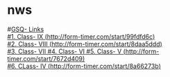 # nws
#<u>GSQ- Links<u><br>
#1. Class- IX    (http://form-timer.com/start/99fdfd6c)<br>
#2. Class- VIII  (http://form-timer.com/start/8daa5ddd)<br>
#3. Class- VII
#4. Class- VI
#5. Class- V      (http://form-timer.com/start/7672d409)<br>
#6. CLass- IV     (http://form-timer.com/start/8a66273b)<br>
